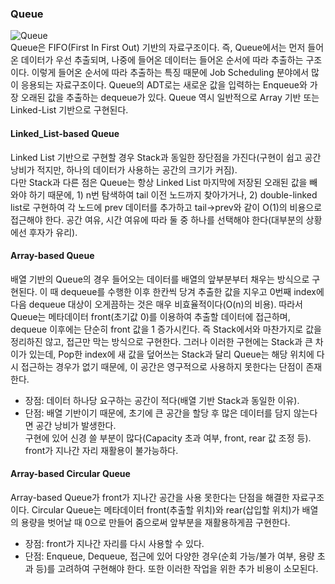### Queue

![Queue](https://user-images.githubusercontent.com/86412960/147440362-de6ebcdd-e2b9-4884-a45b-e1a6e69292c7.png)<br>
Queue은 FIFO(First In First Out) 기반의 자료구조이다. 즉, Queue에서는 먼저 들어온 데이터가 우선 추출되며, 나중에 들어온 데이터는 들어온 순서에 따라 추출하는 구조이다. 이렇게 들어온 순서에 따라 추출하는 특징 때문에 Job Scheduling 분야에서 많이 응용되는 자료구조이다. Queue의 ADT로는 새로운 값을 입력하는 Enqueue와 가장 오래된 값을 추출하는 dequeue가 있다. Queue 역시 일반적으로 Array 기반 또는 Linked-List 기반으로 구현된다. 
#### Linked_List-based Queue
Linked List 기반으로 구현할 경우 Stack과 동일한 장단점을 가진다(구현이 쉽고 공간 낭비가 적지만, 하나의 데이터가 사용하는 공간의 크기가 커짐).<br>
다만 Stack과 다른 점은 Queue는 항상 Linked List 마지막에 저장된 오래된 값을 빼와야 하기 때문에, 1) n번 탐색하여 tail 이전 노드까지 찾아가거나, 2) double-linked list로 구현하여 각 노드에 prev 데이터를 추가하고 tail->prev와 같이 O(1)의 비용으로 접근해야 한다. 공간 여유, 시간 여유에 따라 둘 중 하나를 선택해야 한다(대부분의 상황에선 후자가 유리).
#### Array-based Queue
배열 기반의 Queue의 경우 들어오는 데이터를 배열의 앞부분부터 채우는 방식으로 구현된다. 이 때 dequeue를 수행한 이후 한칸씩 당겨 추출한 값을 지우고 0번째 index에 다음 dequeue 대상이 오게끔하는 것은 매우 비효율적이다(O(n)의 비용). 따라서 Queue는 메타데이터 front(초기값 0)를 이용하여 추출할 데이터에 접근하며, dequeue 이후에는 단순히 front 값을 1 증가시킨다. 즉 Stack에서와 마찬가지로 값을 정리하진 않고, 접근만 막는 방식으로 구현한다. 그러나 이러한 구현에는 Stack과 큰 차이가 있는데, Pop한 index에 새 값을 덮어쓰는 Stack과 달리 Queue는 해당 위치에 다시 접근하는 경우가 없기 때문에, 이 공간은 영구적으로 사용하지 못한다는 단점이 존재한다.<br>
* 장점: 데이터 하나당 요구하는 공간이 적다(배열 기반 Stack과 동일한 이유). 
* 단점: 배열 기반이기 때문에, 초기에 큰 공간을 할당 후 많은 데이터를 담지 않는다면 공간 낭비가 발생한다. <br> 구현에 있어 신경 쓸 부분이 많다(Capacity 초과 여부, front, rear 값 조정 등). <br> front가 지나간 자리 재활용이 불가능하다. <br>
#### Array-based Circular Queue
 Array-based Queue가 front가 지나간 공간을 사용 못한다는 단점을 해결한 자료구조이다. Circular Queue는 메타데이터 front(추출할 위치)와 rear(삽입할 위치)가 배열의 용량을 벗어날 때 0으로 만들어 줌으로써 앞부분을 재활용하게끔 구현한다.
* 장점: front가 지나간 자리를 다시 사용할 수 있다. 
* 단점: Enqueue, Dequeue, 접근에 있어 다양한 경우(순회 가능/불가 여부, 용량 초과 등)를 고려하여 구현해야 한다. 또한 이러한 작업을 위한 추가 비용이 소모된다.
